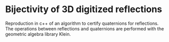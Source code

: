 # Bijectivity of 3D digitized reflections 
Reproduction in c++ of an algorithm to certify quaternions for reflections. The operations between reflections and quaternions are performed with the geometric algebra library Klein. 

